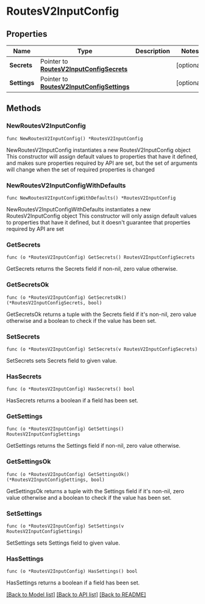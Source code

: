 # RoutesV2InputConfig

## Properties

Name | Type | Description | Notes
------------ | ------------- | ------------- | -------------
**Secrets** | Pointer to [**RoutesV2InputConfigSecrets**](RoutesV2InputConfigSecrets.md) |  | [optional] 
**Settings** | Pointer to [**RoutesV2InputConfigSettings**](RoutesV2InputConfigSettings.md) |  | [optional] 

## Methods

### NewRoutesV2InputConfig

`func NewRoutesV2InputConfig() *RoutesV2InputConfig`

NewRoutesV2InputConfig instantiates a new RoutesV2InputConfig object
This constructor will assign default values to properties that have it defined,
and makes sure properties required by API are set, but the set of arguments
will change when the set of required properties is changed

### NewRoutesV2InputConfigWithDefaults

`func NewRoutesV2InputConfigWithDefaults() *RoutesV2InputConfig`

NewRoutesV2InputConfigWithDefaults instantiates a new RoutesV2InputConfig object
This constructor will only assign default values to properties that have it defined,
but it doesn't guarantee that properties required by API are set

### GetSecrets

`func (o *RoutesV2InputConfig) GetSecrets() RoutesV2InputConfigSecrets`

GetSecrets returns the Secrets field if non-nil, zero value otherwise.

### GetSecretsOk

`func (o *RoutesV2InputConfig) GetSecretsOk() (*RoutesV2InputConfigSecrets, bool)`

GetSecretsOk returns a tuple with the Secrets field if it's non-nil, zero value otherwise
and a boolean to check if the value has been set.

### SetSecrets

`func (o *RoutesV2InputConfig) SetSecrets(v RoutesV2InputConfigSecrets)`

SetSecrets sets Secrets field to given value.

### HasSecrets

`func (o *RoutesV2InputConfig) HasSecrets() bool`

HasSecrets returns a boolean if a field has been set.

### GetSettings

`func (o *RoutesV2InputConfig) GetSettings() RoutesV2InputConfigSettings`

GetSettings returns the Settings field if non-nil, zero value otherwise.

### GetSettingsOk

`func (o *RoutesV2InputConfig) GetSettingsOk() (*RoutesV2InputConfigSettings, bool)`

GetSettingsOk returns a tuple with the Settings field if it's non-nil, zero value otherwise
and a boolean to check if the value has been set.

### SetSettings

`func (o *RoutesV2InputConfig) SetSettings(v RoutesV2InputConfigSettings)`

SetSettings sets Settings field to given value.

### HasSettings

`func (o *RoutesV2InputConfig) HasSettings() bool`

HasSettings returns a boolean if a field has been set.


[[Back to Model list]](../README.md#documentation-for-models) [[Back to API list]](../README.md#documentation-for-api-endpoints) [[Back to README]](../README.md)


